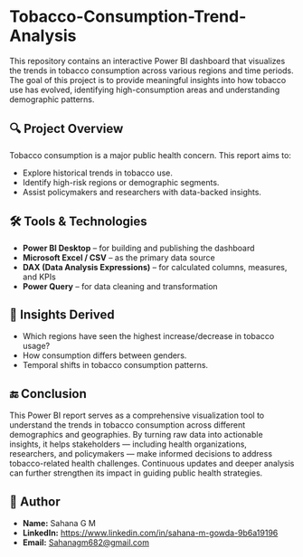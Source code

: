 # Tobacco-Consumption-Trend-Analysis

This repository contains an interactive Power BI dashboard that visualizes the trends in tobacco consumption across various regions and time periods. The goal of this project is to provide meaningful insights into how tobacco use has evolved, identifying high-consumption areas and understanding demographic patterns.

## 🔍 Project Overview

Tobacco consumption is a major public health concern. This report aims to:

- Explore historical trends in tobacco use.
- Identify high-risk regions or demographic segments.
- Assist policymakers and researchers with data-backed insights.

## 🛠️ Tools & Technologies

- **Power BI Desktop** – for building and publishing the dashboard
- **Microsoft Excel / CSV** – as the primary data source
- **DAX (Data Analysis Expressions)** – for calculated columns, measures, and KPIs
- **Power Query** – for data cleaning and transformation

## 🧠 Insights Derived

- Which regions have seen the highest increase/decrease in tobacco usage?
- How consumption differs between genders.
- Temporal shifts in tobacco consumption patterns.



## 🔚 Conclusion

This Power BI report serves as a comprehensive visualization tool to understand the trends in tobacco consumption across different demographics and geographies. By turning raw data into actionable insights, it helps stakeholders — including health organizations, researchers, and policymakers — make informed decisions to address tobacco-related health challenges. Continuous updates and deeper analysis can further strengthen its impact in guiding public health strategies.


## 👤 Author

- **Name:** Sahana G M
- **LinkedIn:** https://www.linkedin.com/in/sahana-m-gowda-9b6a19196
- **Email:** Sahanagm682@gmail.com
